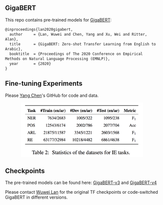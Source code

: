 ## GigaBERT
This repo contains pre-trained models for [GigaBERT](https://arxiv.org/pdf/2004.14519.pdf):

	@inproceedings{lan2020gigabert,
	  author     = {Lan, Wuwei and Chen, Yang and Xu, Wei and Ritter, Alan},
  	  title      = {GigaBERT: Zero-shot Transfer Learning from English to Arabic},
  	  booktitle  = {Proceedings of The 2020 Conference on Empirical Methods on Natural Language Processing (EMNLP)},
  	  year       = {2020}
  	} 

## Fine-tuning Experiments
Please [Yang Chen](https://edchengg.github.io/)'s GitHub for code and data.

<p align="center">
  <img src="IE_tasks.png" width="400">
  <br />
</p>

## Checkpoints
The pre-trained models can be found here: [GigaBERT-v3](https://drive.google.com/drive/folders/1zgUXz8FQPHmWVNR7tHyPq1E6SmrMuPv6?usp=sharing) and [GigaBERT-v4](https://drive.google.com/drive/folders/1uFGzMuTOD7iNsmKQYp_zVuvsJwOaIdar?usp=sharing) 

Please contact [Wuwei Lan](lan.105@osu.edu) for the original TF checkpoints or code-switched GigaBERT in different versions.

